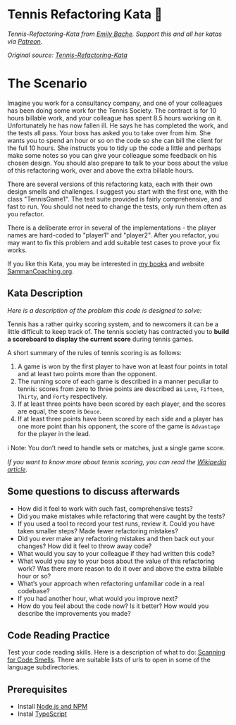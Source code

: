 # Tennis Refactoring Kata 🎾

_Tennis-Refactoring-Kata from [Emily Bache](https://github.com/emilybache). Support this and all her katas via [Patreon](https://www.patreon.com/EmilyBache)._

_Original source: [Tennis-Refactoring-Kata](https://github.com/emilybache/Tennis-Refactoring-Kata)_

# The Scenario

Imagine you work for a consultancy company, and one of your colleagues has been doing some work for the Tennis Society. The contract is for 10 hours billable work, and your colleague has spent 8.5 hours working on it. Unfortunately he has now fallen ill. He says he has completed the work, and the tests all pass. Your boss has asked you to take over from him. She wants you to spend an hour or so on the code so she can bill the client for the full 10 hours. She instructs you to tidy up the code a little and perhaps make some notes so you can give your colleague some feedback on his chosen design. You should also prepare to talk to your boss about the value of this refactoring work, over and above the extra billable hours.

There are several versions of this refactoring kata, each with their own design smells and challenges. I suggest you start with the first one, with the class "TennisGame1". The test suite provided is fairly comprehensive, and fast to run. You should not need to change the tests, only run them often as you refactor.

There is a deliberate error in several of the implementations - the player names are hard-coded to "player1" and "player2". After you refactor, you may want to fix this problem and add suitable test cases to prove your fix works.

If you like this Kata, you may be interested in [my books](https://leanpub.com/u/emilybache) and website [SammanCoaching.org](https://sammancoaching.org).

## Kata Description

_Here is a description of the problem this code is designed to solve:_

Tennis has a rather quirky scoring system, and to newcomers it can be a little difficult to keep track of. The tennis society has contracted you to **build a scoreboard to display the current score** during tennis games.

A short summary of the rules of tennis scoring is as follows:

1. A game is won by the first player to have won at least four points in total and at least two points more than the opponent.
2. The running score of each game is described in a manner peculiar to tennis: scores from zero to three points are described as `Love`, `Fifteen`, `Thirty`, and `Forty` respectively.
3. If at least three points have been scored by each player, and the scores are equal, the score is `Deuce`.
4. If at least three points have been scored by each side and a player has one more point than his opponent, the score of the game is `Advantage` for the player in the lead.

ℹ️ Note: You don’t need to handle sets or matches, just a single game score.

_If you want to know more about tennis scoring, you can read the [Wikipedia article](http://en.wikipedia.org/wiki/Tennis#Scoring)._

## Some questions to discuss afterwards

* How did it feel to work with such fast, comprehensive tests?
* Did you make mistakes while refactoring that were caught by the tests?
* If you used a tool to record your test runs, review it. Could you have taken smaller steps? Made fewer refactoring mistakes?
* Did you ever make any refactoring mistakes and then back out your changes? How did it feel to throw away code?
* What would you say to your colleague if they had written this code?
* What would you say to your boss about the value of this refactoring work? Was there more reason to do it over and above the extra billable hour or so?
* What’s your approach when refactoring unfamiliar code in a real codebase?
* If you had another hour, what would you improve next?
* How do you feel about the code now? Is it better? How would you describe the improvements you made?

## Code Reading Practice
Test your code reading skills. Here is a description of what to do: [Scanning for Code Smells](https://sammancoaching.org/exercises/code_reading.html). There are suitable lists of urls to open in some of the language subdirectories.

## Prerequisites

- Install [Node.js and NPM](https://nodejs.org/en/download)
- Instal [TypeScript](https://www.typescriptlang.org/download/)
